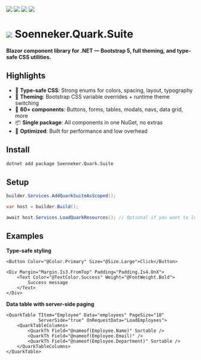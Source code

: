 ﻿[![](https://img.shields.io/nuget/v/soenneker.quark.suite.svg?style=for-the-badge)](https://www.nuget.org/packages/soenneker.quark.suite/)
[![](https://img.shields.io/github/actions/workflow/status/soenneker/soenneker.quark.suite/publish-package.yml?style=for-the-badge)](https://github.com/soenneker/soenneker.quark.suite/actions/workflows/publish-package.yml)
[![](https://img.shields.io/nuget/dt/soenneker.quark.suite.svg?style=for-the-badge)](https://www.nuget.org/packages/soenneker.quark.suite/)
[![](https://img.shields.io/badge/Demo-Live-blueviolet?style=for-the-badge&logo=github)](https://soenneker.github.io/soenneker.quark.suite/)

# ![](https://user-images.githubusercontent.com/4441470/224455560-91ed3ee7-f510-4041-a8d2-3fc093025112.png) Soenneker.Quark.Suite

**Blazor component library for .NET — Bootstrap 5, full theming, and type-safe CSS utilities.**

## Highlights

- 🎯 **Type-safe CSS**: Strong enums for colors, spacing, layout, typography  
- 🎨 **Theming**: Bootstrap CSS variable overrides + runtime theme switching  
- 🧩 **60+ components**: Buttons, forms, tables, modals, navs, data grid, more  
- 📦 **Single package**: All components in one NuGet, no extras  
- 🚀 **Optimized**: Built for performance and low overhead  

## Install

```bash
dotnet add package Soenneker.Quark.Suite
````

## Setup

```csharp
builder.Services.AddQuarkSuiteAsScoped();

var host = builder.Build();

await host.Services.LoadQuarkResources(); // Optional if you want to load resources via html

```

## Examples

**Type-safe styling**

```razor
<Button Color="@Color.Primary" Size="@Size.Large">Click</Button>

<Div Margin="Margin.Is3.FromTop" Padding="Padding.Is4.OnX">
    <Text Color="@TextColor.Success" Weight="@FontWeight.Bold">
        Success message
    </Text>
</Div>
```

**Data table with server-side paging**

```razor
<QuarkTable TItem="Employee" Data="employees" PageSize="10"
            ServerSide="true" OnRequestData="LoadEmployees">
    <QuarkTableColumns>
        <QuarkTh Field="@nameof(Employee.Name)" Sortable />
        <QuarkTh Field="@nameof(Employee.Email)" />
        <QuarkTh Field="@nameof(Employee.Department)" Sortable />
    </QuarkTableColumns>
</QuarkTable>
```